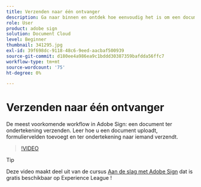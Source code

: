 ```yaml
---
title: Verzenden naar één ontvanger
description: Ga naar binnen en ontdek hoe eenvoudig het is om een document ter ondertekening te verzenden
role: User
product: adobe sign
solution: Document Cloud
level: Beginner
thumbnail: 341295.jpg
exl-id: 39f698dc-9118-48c6-9eed-aacbaf500939
source-git-commit: d180ee4a986ea9c1bddd30387359bafdda56ffc7
workflow-type: tm+mt
source-wordcount: '75'
ht-degree: 0%

---
```


# Verzenden naar één ontvanger

De meest voorkomende workflow in Adobe Sign: een document ter ondertekening verzenden. Leer hoe u een document uploadt, formuliervelden toevoegt en ter ondertekening naar iemand verzendt.

>[!VIDEO](https://video.tv.adobe.com/v/341295?hidetitle=true)

>[!TIP]
>
>Deze video maakt deel uit van de cursus [Aan de slag met Adobe Sign](https://experienceleague.adobe.com/?recommended=Sign-U-1-2020.1) dat is gratis beschikbaar op Experience League !
